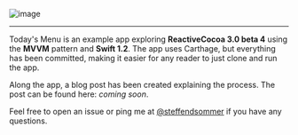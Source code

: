 ![image](https://github.com/s0mmer/TodaysReactiveMenu/blob/master/Images/TodaysReactiveMenu.png?raw=true)
- - -
Today's Menu is an example app exploring **ReactiveCocoa 3.0 beta 4** using the **MVVM** pattern and **Swift 1.2**. The app uses Carthage, but everything has been committed, making it easier for any reader to just clone and run the app.

Along the app, a blog post has been created explaining the process. The post can be found here: *coming soon*.

Feel free to open an issue or ping me at [@steffendsommer](http://twitter.com/steffendsommer) if you have any questions.